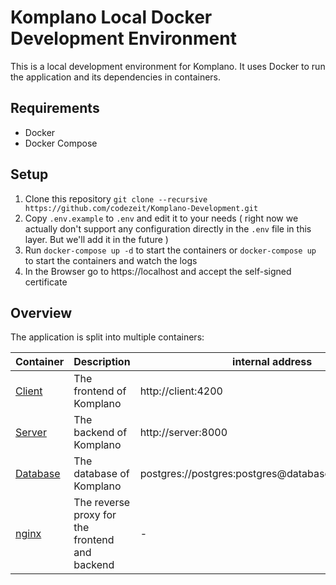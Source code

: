 # Komplano Local Docker Development Environment

This is a local development environment for Komplano. It uses Docker to run the
application and its dependencies in containers.

## Requirements

- Docker
- Docker Compose

## Setup

1. Clone this repository `git clone --recursive https://github.com/codezeit/Komplano-Development.git`
2. Copy `.env.example` to `.env` and edit it to your needs
   ( right now we actually don't support any configuration directly in the
   `.env` file in this layer. But we'll add it in the future )
3. Run `docker-compose up -d` to start the containers or `docker-compose up` to
   start the containers and watch the logs
4. In the Browser go to https://localhost and accept the self-signed certificate

## Overview

The application is split into multiple containers:

| Container | Description | internal address | external address |
|-----------|-------------|------------------|------------------|
| [Client](https://github.com/codezeit/Komplano-Client) | The frontend of Komplano | http://client:4200 | http://localhost |
| [Server](https://github.com/codezeit/Komplano-Server) | The backend of Komplano | http://server:8000 | http://localhost/api |
| [Database](https://hub.docker.com/_/postgres) | The database of Komplano | postgres://postgres:postgres@database:5432/postgres | - |
| [nginx](https://hub.docker.com/_/nginx) | The reverse proxy for the frontend and backend | - | http://localhost |
